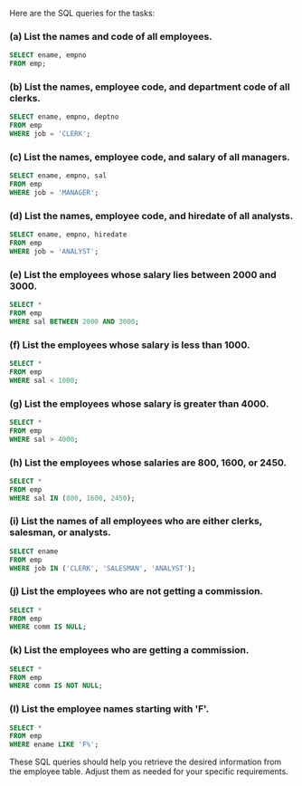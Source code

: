 Here are the SQL queries for the tasks:

### (a) List the names and code of all employees.
```sql
SELECT ename, empno
FROM emp;
```

### (b) List the names, employee code, and department code of all clerks.
```sql
SELECT ename, empno, deptno
FROM emp
WHERE job = 'CLERK';
```

### (c) List the names, employee code, and salary of all managers.
```sql
SELECT ename, empno, sal
FROM emp
WHERE job = 'MANAGER';
```

### (d) List the names, employee code, and hiredate of all analysts.
```sql
SELECT ename, empno, hiredate
FROM emp
WHERE job = 'ANALYST';
```

### (e) List the employees whose salary lies between 2000 and 3000.
```sql
SELECT *
FROM emp
WHERE sal BETWEEN 2000 AND 3000;
```

### (f) List the employees whose salary is less than 1000.
```sql
SELECT *
FROM emp
WHERE sal < 1000;
```

### (g) List the employees whose salary is greater than 4000.
```sql
SELECT *
FROM emp
WHERE sal > 4000;
```

### (h) List the employees whose salaries are 800, 1600, or 2450.
```sql
SELECT *
FROM emp
WHERE sal IN (800, 1600, 2450);
```

### (i) List the names of all employees who are either clerks, salesman, or analysts.
```sql
SELECT ename
FROM emp
WHERE job IN ('CLERK', 'SALESMAN', 'ANALYST');
```

### (j) List the employees who are not getting a commission.
```sql
SELECT *
FROM emp
WHERE comm IS NULL;
```

### (k) List the employees who are getting a commission.
```sql
SELECT *
FROM emp
WHERE comm IS NOT NULL;
```

### (l) List the employee names starting with 'F'.
```sql
SELECT *
FROM emp
WHERE ename LIKE 'F%';
```

These SQL queries should help you retrieve the desired information from the employee table. Adjust them as needed for your specific requirements.